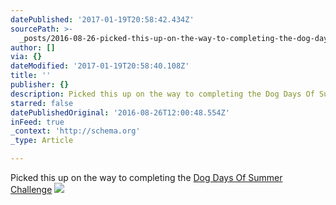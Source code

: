 ```yaml
---
datePublished: '2017-01-19T20:58:42.434Z'
sourcePath: >-
  _posts/2016-08-26-picked-this-up-on-the-way-to-completing-the-dog-days-of-summ.md
author: []
via: {}
dateModified: '2017-01-19T20:58:40.108Z'
title: ''
publisher: {}
description: Picked this up on the way to completing the Dog Days Of Summer Challenge
starred: false
datePublishedOriginal: '2016-08-26T12:00:48.554Z'
inFeed: true
_context: 'http://schema.org'
_type: Article

---
```

Picked this up on the way to completing the [Dog Days Of Summer Challenge][0]
![](https://the-grid-user-content.s3-us-west-2.amazonaws.com/9c434b27-a128-4371-8275-46cff52f0844.png)

[0]: http://log.concept2.com/challenges/dog-days "Dog Days Of Summer Challenge"